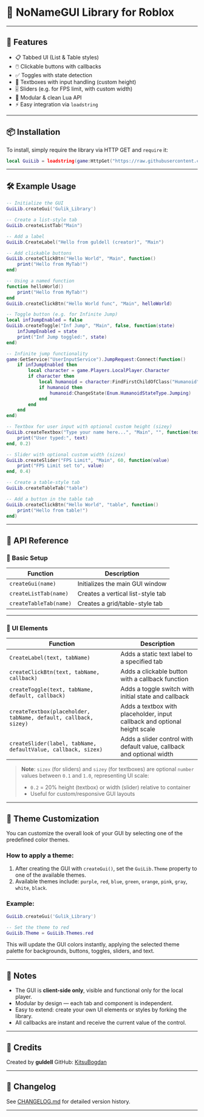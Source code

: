 # 🧰 NoNameGUI Library for Roblox

---

## 🌟 Features

* 📋 Tabbed UI (List & Table styles)
* 🖱️ Clickable buttons with callbacks
* ✅ Toggles with state detection
* 🧾 Textboxes with input handling (custom height)
* 🎚️ Sliders (e.g. for FPS limit, with custom width)
* 🧩 Modular & clean Lua API
* ⚡ Easy integration via `loadstring`

---

## 📦 Installation

To install, simply require the library via HTTP GET and `require` it:

```lua
local GuiLib = loadstring(game:HttpGet("https://raw.githubusercontent.com/KitsuBogdan/Roblox/main/Libraries/NoNameGUI/Library.lua"))()
```

---

## 🛠️ Example Usage

```lua
-- Initialize the GUI
GuiLib.createGui('Gulik_Library')

-- Create a list-style tab
GuiLib.createListTab("Main")

-- Add a label
GuiLib.CreateLabel("Hello from guldell (creator)", "Main")

-- Add clickable buttons
GuiLib.createClickBtn("Hello World", "Main", function()
    print("Hello from MyTab!")
end)

-- Using a named function
function helloWorld()
    print("Hello from MyTab!")
end
GuiLib.createClickBtn("Hello World func", "Main", helloWorld)

-- Toggle button (e.g. for Infinite Jump)
local infJumpEnabled = false
GuiLib.createToggle("Inf Jump", "Main", false, function(state)
    infJumpEnabled = state
    print("Inf Jump toggled:", state)
end)

-- Infinite jump functionality
game:GetService("UserInputService").JumpRequest:Connect(function()
    if infJumpEnabled then
        local character = game.Players.LocalPlayer.Character
        if character then
            local humanoid = character:FindFirstChildOfClass("Humanoid")
            if humanoid then
                humanoid:ChangeState(Enum.HumanoidStateType.Jumping)
            end
        end
    end
end)

-- Textbox for user input with optional custom height (sizey)
GuiLib.createTextbox("Type your name here...", "Main", "", function(text)
    print("User typed:", text)
end, 0.2)

-- Slider with optional custom width (sizex)
GuiLib.createSlider("FPS Limit", "Main", 60, function(value)
    print("FPS Limit set to", value)
end, 0.4)

-- Create a table-style tab
GuiLib.createTableTab("table")

-- Add a button in the table tab
GuiLib.createClickBtn("Hello World", "table", function()
    print("Hello from table!")
end)
```

---

## 📄 API Reference

### 🧱 Basic Setup

| Function               | Description                       |
| ---------------------- | --------------------------------- |
| `createGui(name)`      | Initializes the main GUI window   |
| `createListTab(name)`  | Creates a vertical list-style tab |
| `createTableTab(name)` | Creates a grid/table-style tab    |

---

### 🔘 UI Elements

| Function                                                        | Description                                                               |
| --------------------------------------------------------------- | ------------------------------------------------------------------------- |
| `CreateLabel(text, tabName)`                                    | Adds a static text label to a specified tab                               |
| `createClickBtn(text, tabName, callback)`                       | Adds a clickable button with a callback function                          |
| `createToggle(text, tabName, default, callback)`                | Adds a toggle switch with initial state and callback                      |
| `createTextbox(placeholder, tabName, default, callback, sizey)` | Adds a textbox with placeholder, input callback and optional height scale |
| `createSlider(label, tabName, defaultValue, callback, sizex)`   | Adds a slider control with default value, callback and optional width     |

> **Note**: `sizex` (for sliders) and `sizey` (for textboxes) are optional `number` values between `0.1` and `1.0`, representing UI scale:
>
> * `0.2` = 20% height (textbox) or width (slider) relative to container
> * Useful for custom/responsive GUI layouts

---

## 🎨 Theme Customization

You can customize the overall look of your GUI by selecting one of the predefined color themes.

### How to apply a theme:

1. After creating the GUI with `createGui()`, set the `GuiLib.Theme` property to one of the available themes.
2. Available themes include:
   `purple`, `red`, `blue`, `green`, `orange`, `pink`, `gray`, `white`, `black`.

### Example:

```lua
GuiLib.createGui('Gulik_Library')

-- Set the theme to red
GuiLib.Theme = GuiLib.Themes.red
```

This will update the GUI colors instantly, applying the selected theme palette for backgrounds, buttons, toggles, sliders, and text.

---

## 📌 Notes

* The GUI is **client-side only**, visible and functional only for the local player.
* Modular by design — each tab and component is independent.
* Easy to extend: create your own UI elements or styles by forking the library.
* All callbacks are instant and receive the current value of the control.

---

## 🙏 Credits

Created by **guldell**
GitHub: [KitsuBogdan](https://github.com/KitsuBogdan)

---

## 📅 Changelog

See [CHANGELOG.md](CHANGELOG.md) for detailed version history.

---
